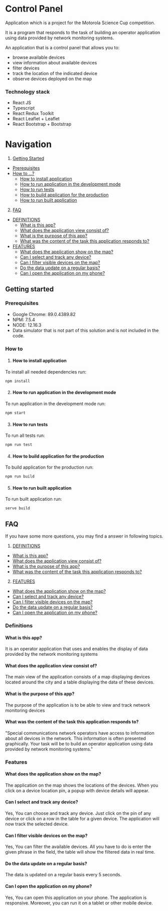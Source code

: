 # Control Panel

Application which is a project for the Motorola Science Cup competition.

It is a program that responds to the task of building an operator application using data provided by network monitoring systems.

An application that is a control panel that allows you to:

- browse available devices
- view information about available devices
- filter devices
- track the location of the indicated device
- observe devices deployed on the map

### Technology stack

- React JS
- Typescript
- React Redux Toolkit
- React Leaflet + Leaflet
- React Bootstrap + Bootstrap

# Navigation

1. [Getting Started](#getting-started)

- [Prerequisites](#prerequisites)
- [How to ...?](#how-to)
  - [How to install application](#how-to-install-application)
  - [How to run application in the development mode](#how-to-run-application-in-the-development-mode)
  - [How to run tests](#how-to-run-test)
  - [How to build application for the production](#how-to-build-application-for-the-production)
  - [How to run built application](#how-to-run-built-application)

2. [FAQ](#faq)

- [DEFINITIONS](#definitions)
  - [What is this app?](#what-is-this-app)
  - [What does the application view consist of?](#what-does-the-application-view-consist-of)
  - [What is the purpose of this app?](#what-is-the-purpose-of-this-app)
  - [What was the content of the task this application responds to?](#what-was-the-content-of-the-task-this-application-responds-to)
- [FEATURES](#features)
  - [What does the application show on the map?](#what-does-the-application-show-on-the-map)
  - [Can I select and track any device?](#can-i-select-and-track-any-device)
  - [Can I filter visible devices on the map?](#can-i-filter-visible-devices-on-the-map)
  - [Do the data update on a regular basis?](#do-the-data-update-on-a-regular-basis)
  - [Can I open the application on my phone?](#can-i-open-the-application-on-my-phone)

## Getting started

### Prerequisites

- Google Chrome: 89.0.4389.82
- NPM: 7.5.4
- NODE: 12.16.3
- Data simulator that is not part of this solution and is not included in the code.

### How to

1. #### How to install application

To install all needed dependencies run:

```bash
npm install
```

2. #### How to run application in the development mode

To run application in the development mode run:

```bash
npm start
```

3. #### How to run tests

To run all tests run:

```bash
npm run test
```

4. #### How to build application for the production

To build application for the production run:

```bash
npm run build
```

5. #### How to run built application

To run built application run:

```bash
serve build
```

## FAQ

If you have some more questions, you may find a answer in following topics.

1. [DEFINITIONS](#definitions)

- [What is this app?](#what-is-this-app)
- [What does the application view consist of?](#what-does-the-application-view-consist-of)
- [What is the purpose of this app?](#what-is-the-purpose-of-this-app)
- [What was the content of the task this application responds to?](#what-was-the-content-of-the-task-this-application-responds-to)

2. [FEATURES](#features)

- [What does the application show on the map?](#what-does-the-application-show-on-the-map)
- [Can I select and track any device?](#can-i-select-and-track-any-device)
- [Can I filter visible devices on the map?](#can-i-filter-visible-devices-on-the-map)
- [Do the data update on a regular basis?](#do-the-data-update-on-a-regular-basis)
- [Can I open the application on my phone?](#can-i-open-the-application-on-my-phone)

### Definitions

#### What is this app?

It is an operator application that uses and enables the display of data provided by the network monitoring systems

#### What does the application view consist of?

The main view of the application consists of a map displaying devices located around the city and a table displaying the data of these devices.

#### What is the purpose of this app?

The purpose of the application is to be able to view and track network monitoring devices

#### What was the content of the task this application responds to?

"Special communications network operators have access to information about all devices in the network. This information is often presented graphically. Your task will be to build an operator application using data provided by network monitoring systems."

### Features

#### What does the application show on the map?

The application on the map shows the locations of the devices. When you click on a device location pin, a popup with device details will appear.

#### Can I select and track any device?

Yes, You can choose and track any device. Just click on the pin of any device or click on a row in the table for a given device. The application will now track the selected device.

#### Can I filter visible devices on the map?

Yes, You can filter the available devices. All you have to do is enter the given phrase in the field, the table will show the filtered data in real time.

#### Do the data update on a regular basis?

The data is updated on a regular basis every 5 seconds.

#### Can I open the application on my phone?

Yes, You can open this application on your phone. The application is responsive. Moreover, you can run it on a tablet or other mobile device.
